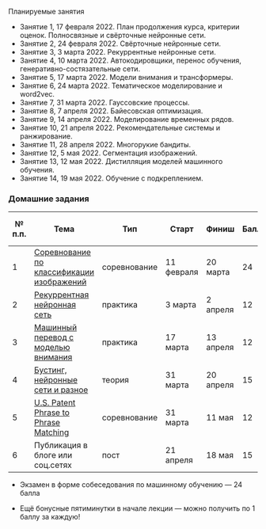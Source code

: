 Планируемые занятия
 * Занятие 1, 17 февраля 2022. План продолжения курса, критерии оценок. Полносвязные и свёрточные нейронные сети.
 * Занятие 2, 24 февраля 2022. Свёрточные нейронные сети.
 * Занятие 3, 3 марта 2022. Рекуррентные нейронные сети.
 * Занятие 4, 10 марта 2022. Автокодировщики, перенос обучения, генеративно-состязательные сети.
 * Занятие 5, 17 марта 2022. Модели внимания и трансформеры.
 * Занятие 6, 24 марта 2022. Тематическое моделирование и word2vec.
 * Занятие 7, 31 марта 2022. Гауссовские процессы.
 * Занятие 8, 7 апреля 2022. Байесовская оптимизация.
 * Занятие 9, 14 апреля 2022. Моделирование временных рядов.
 * Занятие 10, 21 апреля 2022. Рекомендательные системы и ранжирование.
 * Занятие 11, 28 апреля 2022. Многорукие бандиты.
 * Занятие 12, 5 мая 2022. Сегментация изображений.
 * Занятие 13, 12 мая 2022. Дистилляция моделей машинного обучения.
 * Занятие 14, 19 мая 2022. Обучение с подкреплением.

### Домашние задания
|№ п.п.| Тема | Тип | Старт | Финиш | Баллы | Оценочное время выполнения|
|--|--|--|--|--|--|--|
|1|[Соревнование по классификации изображений]( https://github.com/spbu-math-cs/ml-course/tree/main/2022-spring-part-2/hws/HW1_cnn_competition)| соревнование| 11 февраля | 20 марта | 24 | 20 часов|
|2|[Рекуррентная нейронная сеть](https://github.com/spbu-math-cs/ml-course/tree/main/2022-spring-part-2/hws/HW2_rnn_pytorch_pr)|практика|3 марта|2 апреля|12|10 часов|
|3|[Машинный перевод с моделью внимания](https://github.com/spbu-math-cs/ml-course/tree/main/2022-spring-part-2/hws/HW3_machine_translation_pr)|практика|17 марта|13 апреля|12|10 часов|
|4|[Бустинг, нейронные сети и разное](https://github.com/spbu-math-cs/ml-course/tree/main/2022-spring-part-2/hws/HW4_boosting_nn_theory)|теория|31 марта|20 апреля|15|15 часов|
|5|[U.S. Patent Phrase to Phrase Matching](https://github.com/spbu-math-cs/ml-course/tree/main/2022-spring-part-2/hws/HW5_nlp_competition)|соревнование|31 марта|11 мая|12|10+ часов|
|6|Публикация в блоге или соц.сетях|пост|21 апреля|18 мая|15|20 часов|

 * Экзамен в форме собеседования по машинному обучению — 24 балла

 * Ещё бонусные пятиминутки в начале лекции — можно получить по 1 баллу за каждую!
